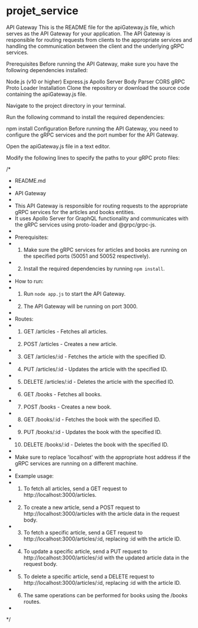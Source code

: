# projet_service
API Gateway
This is the README file for the apiGateway.js file, which serves as the API Gateway for your application. The API Gateway is responsible for routing requests from clients to the appropriate services and handling the communication between the client and the underlying gRPC services.

Prerequisites
Before running the API Gateway, make sure you have the following dependencies installed:

Node.js (v10 or higher)
Express.js
Apollo Server
Body Parser
CORS
gRPC
Proto Loader
Installation
Clone the repository or download the source code containing the apiGateway.js file.

Navigate to the project directory in your terminal.

Run the following command to install the required dependencies:


npm install
Configuration
Before running the API Gateway, you need to configure the gRPC services and the port number for the API Gateway.

Open the apiGateway.js file in a text editor.

Modify the following lines to specify the paths to your gRPC proto files:


/*
 * README.md
 * 
 * API Gateway
 * 
 * This API Gateway is responsible for routing requests to the appropriate gRPC services for the articles and books entities.
 * It uses Apollo Server for GraphQL functionality and communicates with the gRPC services using proto-loader and @grpc/grpc-js.
 * 
 * Prerequisites:
 * 1. Make sure the gRPC services for articles and books are running on the specified ports (50051 and 50052 respectively).
 * 2. Install the required dependencies by running `npm install`.
 * 
 * How to run:
 * 1. Run `node app.js` to start the API Gateway.
 * 2. The API Gateway will be running on port 3000.
 * 
 * Routes:
 * 1. GET /articles - Fetches all articles.
 * 2. POST /articles - Creates a new article.
 * 3. GET /articles/:id - Fetches the article with the specified ID.
 * 4. PUT /articles/:id - Updates the article with the specified ID.
 * 5. DELETE /articles/:id - Deletes the article with the specified ID.
 * 6. GET /books - Fetches all books.
 * 7. POST /books - Creates a new book.
 * 8. GET /books/:id - Fetches the book with the specified ID.
 * 9. PUT /books/:id - Updates the book with the specified ID.
 * 10. DELETE /books/:id - Deletes the book with the specified ID.
 * 
 * Make sure to replace 'localhost' with the appropriate host address if the gRPC services are running on a different machine.
 * 
 * Example usage:
 * 1. To fetch all articles, send a GET request to http://localhost:3000/articles.
 * 2. To create a new article, send a POST request to http://localhost:3000/articles with the article data in the request body.
 * 3. To fetch a specific article, send a GET request to http://localhost:3000/articles/:id, replacing :id with the article ID.
 * 4. To update a specific article, send a PUT request to http://localhost:3000/articles/:id with the updated article data in the request body.
 * 5. To delete a specific article, send a DELETE request to http://localhost:3000/articles/:id, replacing :id with the article ID.
 * 6. The same operations can be performed for books using the /books routes.
 * 
 */
